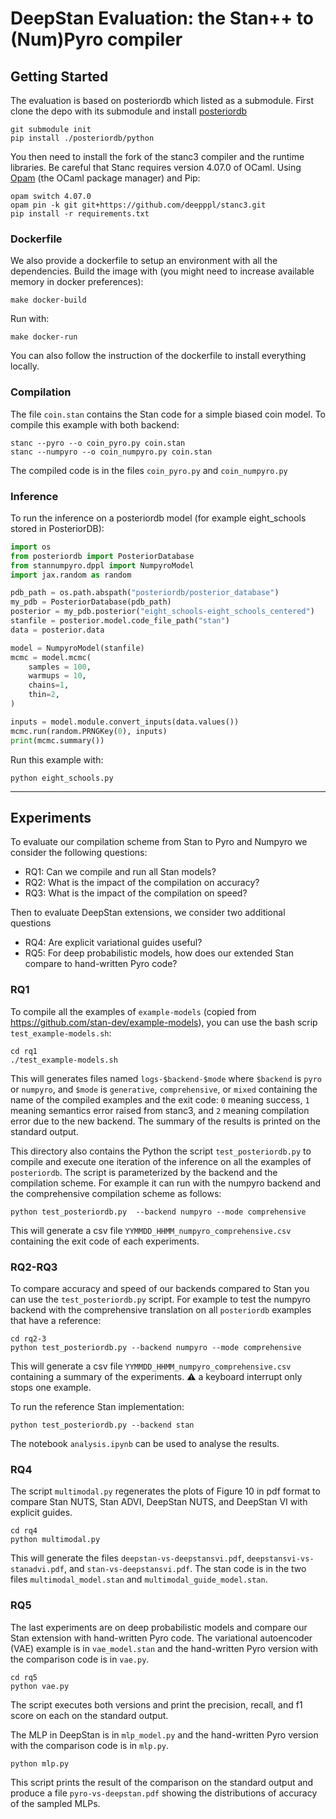 # DeepStan Evaluation: the Stan++ to (Num)Pyro compiler

## Getting Started

The evaluation is based on posteriordb which listed as a submodule.
First clone the depo with its submodule and install [posteriordb](https://github.com/stan-dev/posteriordb)
```
git submodule init
pip install ./posteriordb/python
```

You then need to install the fork of the stanc3 compiler and the runtime libraries.
Be careful that Stanc requires version 4.07.0 of OCaml.
Using [Opam](https://opam.ocaml.org/) (the OCaml package manager) and Pip:

```
opam switch 4.07.0
opam pin -k git git+https://github.com/deepppl/stanc3.git
pip install -r requirements.txt
```

### Dockerfile
We also provide a dockerfile to setup an environment with all the dependencies.
Build the image with (you might need to increase available memory in docker preferences):
```
make docker-build
```

Run with:
```
make docker-run
```

You can also follow the instruction of the dockerfile to install everything locally.


### Compilation
The file `coin.stan` contains the Stan code for a simple biased coin model.
To compile this example with both backend:
```
stanc --pyro --o coin_pyro.py coin.stan
stanc --numpyro --o coin_numpyro.py coin.stan
```
The compiled code is in the files `coin_pyro.py` and `coin_numpyro.py`


### Inference
To run the inference on a posteriordb model (for example eight_schools stored in PosteriorDB):

```python
import os
from posteriordb import PosteriorDatabase
from stannumpyro.dppl import NumpyroModel
import jax.random as random

pdb_path = os.path.abspath("posteriordb/posterior_database")
my_pdb = PosteriorDatabase(pdb_path)
posterior = my_pdb.posterior("eight_schools-eight_schools_centered")
stanfile = posterior.model.code_file_path("stan")
data = posterior.data

model = NumpyroModel(stanfile)
mcmc = model.mcmc(
    samples = 100,
    warmups = 10,
    chains=1,
    thin=2,
)

inputs = model.module.convert_inputs(data.values())
mcmc.run(random.PRNGKey(0), inputs)
print(mcmc.summary())
```

Run this example with:
```
python eight_schools.py
```

------------------------------------------------------------------

## Experiments

To evaluate our compilation scheme from Stan to Pyro and Numpyro we consider the following questions:
- RQ1: Can we compile and run all Stan models?
- RQ2: What is the impact of the compilation on accuracy?
- RQ3: What is the impact of the compilation on speed?

Then to evaluate DeepStan extensions, we consider two additional questions
- RQ4: Are explicit variational guides useful?
- RQ5: For deep probabilistic models, how does our extended Stan compare to hand-written Pyro code?

### RQ1

To compile all the examples of `example-models` (copied from https://github.com/stan-dev/example-models), you can use the bash scrip `test_example-models.sh`:
```
cd rq1
./test_example-models.sh
```

This will generates files named `logs-$backend-$mode` where `$backend` is `pyro` or `numpyro`, and `$mode` is `generative`, `comprehensive`, or `mixed` containing the name of the compiled examples and the exit code:
`0` meaning success,
`1` meaning semantics error raised from stanc3,
and `2` meaning compilation error due to the new backend.
The summary of the results is printed on the standard output.

This directory also contains the Python the script `test_posteriordb.py` to compile and execute one iteration of the inference on all the examples of `posteriordb`.
The script is parameterized by the backend and the compilation scheme.
For example it can run with the numpyro backend and the comprehensive compilation scheme as follows:
```
python test_posteriordb.py  --backend numpyro --mode comprehensive
```

This will generate a csv file `YYMMDD_HHMM_numpyro_comprehensive.csv` containing the exit code of each experiments.

### RQ2-RQ3

To compare accuracy and speed of our backends compared to Stan you can use the `test_posteriordb.py` script.
For example to test the numpyro backend with the comprehensive translation on all `posteriordb` examples that have a reference:
```
cd rq2-3
python test_posteriordb.py --backend numpyro --mode comprehensive
```

This will generate a csv file `YYMMDD_HHMM_numpyro_comprehensive.csv` containing a summary of the experiments.
:warning: a keyboard interrupt only stops one example.

To run the reference Stan implementation:
```
python test_posteriordb.py --backend stan
```

The notebook `analysis.ipynb` can be used to analyse the results.

### RQ4

The script `multimodal.py` regenerates the plots of Figure 10 in pdf format to compare Stan NUTS, Stan ADVI, DeepStan NUTS, and DeepStan VI with explicit guides.

```
cd rq4
python multimodal.py
```

This will generate the files  `deepstan-vs-deepstansvi.pdf`, `deepstansvi-vs-stanadvi.pdf`, and `stan-vs-deepstansvi.pdf`.
The stan code is in the two files `multimodal_model.stan` and `multimodal_guide_model.stan`.

### RQ5

The last experiments are on deep probabilistic models and compare our Stan extension with hand-written Pyro code.
The variational autoencoder (VAE) example is in `vae_model.stan` and the hand-written Pyro version with the comparison code is in `vae.py`.

```
cd rq5
python vae.py
```

The script executes both versions and print the precision, recall, and f1 score on each on the standard output.

The MLP in DeepStan is in `mlp_model.py` and the hand-written Pyro version with the comparison code is in `mlp.py`.

```
python mlp.py
```

This script prints the result of the comparison on the standard output and produce a file `pyro-vs-deepstan.pdf` showing the distributions of accuracy of the sampled MLPs.
